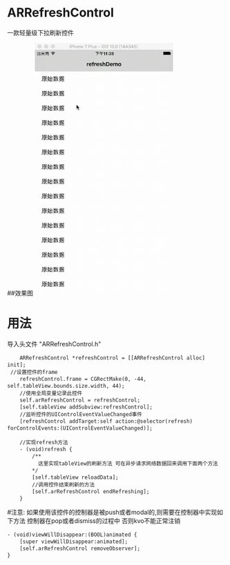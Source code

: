 # ARRefreshControl
一款轻量级下拉刷新控件

##效果图
<img src="https://raw.githubusercontent.com/AnnieAri/ARRefreshControl/master/ARRefreshDemo/Document/%E6%95%88%E6%9E%9C%E5%9B%BE.gif" width="320">

用法
=============

导入头文件  "ARRefreshControl.h"

```
    ARRefreshControl *refreshControl = [[ARRefreshControl alloc] init];
 //设置控件的frame
    refreshControl.frame = CGRectMake(0, -44, self.tableView.bounds.size.width, 44);
    //使用全局变量记录此控件
    self.arRefreshControl = refreshControl;
    [self.tableView addSubview:refreshControl];
    //监听控件的UIControlEventValueChanged事件
    [refreshControl addTarget:self action:@selector(refresh) forControlEvents:(UIControlEventValueChanged)];
    
    //实现refresh方法
    - (void)refresh {
    	/**
    	  这里实现tableView的刷新方法 可在异步请求网络数据回来调用下面两个方法
    	*/
    	[self.tableView reloadData];
    	//调用控件结束刷新的方法
        [self.arRefreshControl endRefreshing];
    }
```
#注意:
如果使用该控件的控制器是被push或者modal的,则需要在控制器中实现如下方法
控制器在pop或者dismiss的过程中 否则kvo不能正常注销

```
- (void)viewWillDisappear:(BOOL)animated {
    [super viewWillDisappear:animated];
    [self.arRefreshControl removeObserver];
}
```